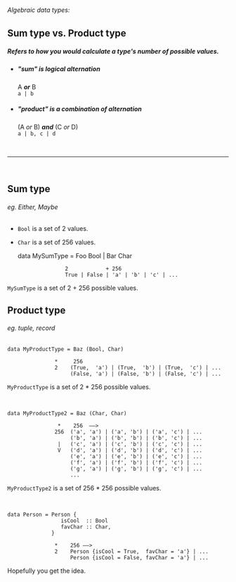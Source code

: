 ###### Algebraic data types:
## Sum type vs. Product type

##### Refers to how you would calculate a type's number of possible values.

* ##### "sum" is logical alternation
    A **_or_** B  
    `a | b`

* ##### "product" is a combination of alternation
    (A _or_ B) **_and_** (C _or_ D)  
    `a | b, c | d`


&nbsp;

--------

&nbsp;

## Sum type
###### eg. Either, Maybe

* `Bool` is a set of 2 values.
* `Char` is a set of 256 values.


    data MySumType = Foo Bool | Bar Char

                     2            + 256
                     True | False | 'a' | 'b' | 'c' | ...

`MySumType` is a set of 2 + 256 possible values.



## Product type
###### eg. tuple, record


    data MyProductType = Baz (Bool, Char)

                   *     256                        
                   2    (True,  'a') | (True,  'b') | (True,  'c') | ...
                        (False, 'a') | (False, 'b') | (False, 'c') | ...

`MyProductType` is a set of 2   * 256 possible values.

&nbsp;

    data MyProductType2 = Baz (Char, Char)

                    *    256  ––>
                   256  ('a', 'a') | ('a', 'b') | ('a', 'c') | ...
                        ('b', 'a') | ('b', 'b') | ('b', 'c') | ...
                    |   ('c', 'a') | ('c', 'b') | ('c', 'c') | ...
                    V   ('d', 'a') | ('d', 'b') | ('d', 'c') | ...
                        ('e', 'a') | ('e', 'b') | ('e', 'c') | ...
                        ('f', 'a') | ('f', 'b') | ('f', 'c') | ...
                        ('g', 'a') | ('g', 'b') | ('g', 'c') | ...
                        ...

`MyProductType2` is a set of 256 * 256 possible values.

&nbsp;

    data Person = Person {
                     isCool  :: Bool
                     favChar :: Char,
                  }

                   *    256 ––>                  
                   2    Person {isCool = True,  favChar = 'a'} | ...
                        Person {isCool = False, favChar = 'a'} | ...

Hopefully you get the idea.